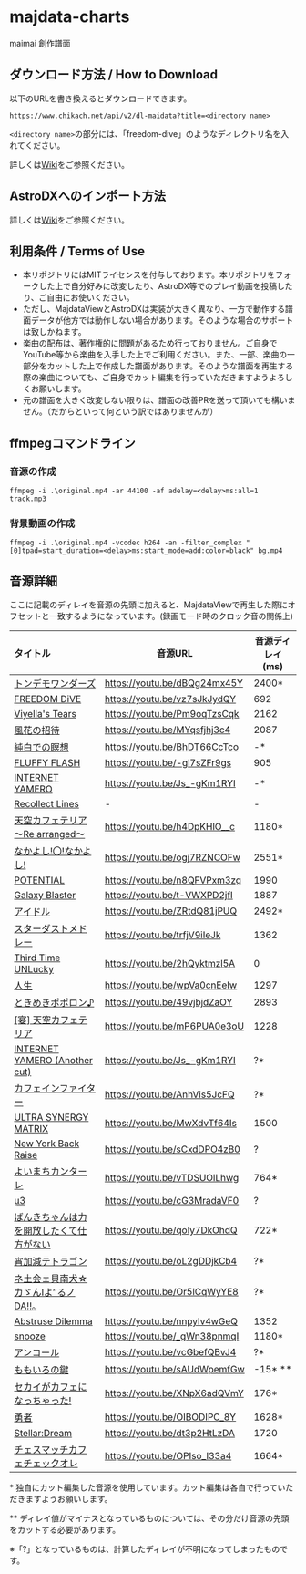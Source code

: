 # majdata-charts

maimai 創作譜面

## ダウンロード方法 / How to Download

以下のURLを書き換えるとダウンロードできます。

```
https://www.chikach.net/api/v2/dl-maidata?title=<directory name>
```

`<directory name>`の部分には、「freedom-dive」のようなディレクトリ名を入れてください。

詳しくは[Wiki](https://github.com/chika3742/majdata-charts/wiki/%E3%83%80%E3%82%A6%E3%83%B3%E3%83%AD%E3%83%BC%E3%83%89%E6%96%B9%E6%B3%95)をご参照ください。

## AstroDXへのインポート方法

詳しくは[Wiki](https://github.com/chika3742/majdata-charts/wiki/AstroDXへのインポート方法)をご参照ください。

## 利用条件 / Terms of Use

- 本リポジトリにはMITライセンスを付与しております。本リポジトリをフォークした上で自分好みに改変したり、AstroDX等でのプレイ動画を投稿したり、ご自由にお使いください。
- ただし、MajdataViewとAstroDXは実装が大きく異なり、一方で動作する譜面データが他方では動作しない場合があります。そのような場合のサポートは致しかねます。
- 楽曲の配布は、著作権的に問題があるため行っておりません。ご自身でYouTube等から楽曲を入手した上でご利用ください。また、一部、楽曲の一部分をカットした上で作成した譜面があります。そのような譜面を再生する際の楽曲についても、ご自身でカット編集を行っていただきますようよろしくお願いします。
- 元の譜面を大きく改変しない限りは、譜面の改善PRを送って頂いても構いません。（だからといって何という訳ではありませんが）

## ffmpegコマンドライン

### 音源の作成

```
ffmpeg -i .\original.mp4 -ar 44100 -af adelay=<delay>ms:all=1 track.mp3
```

### 背景動画の作成

```
ffmpeg -i .\original.mp4 -vcodec h264 -an -filter_complex "[0]tpad=start_duration=<delay>ms:start_mode=add:color=black" bg.mp4
```

## 音源詳細

ここに記載のディレイを音源の先頭に加えると、MajdataViewで再生した際にオフセットと一致するようになっています。(録画モード時のクロック音の関係上)

| タイトル                                                                                       | 音源URL                        | 音源ディレイ(ms) |
|:-------------------------------------------------------------------------------------------|------------------------------|------------|
| [トンデモワンダーズ](tondemo-wonders/maidata.txt)                                                   | https://youtu.be/dBQg24mx45Y | 2400*      |
| [FREEDOM DiVE](freedom-dive/maidata.txt)                                                   | https://youtu.be/vz7sJkJydQY | 692        |
| [Viyella's Tears](viyellas-tears/maidata.txt)                                              | https://youtu.be/Pm9oqTzsCqk | 2162       |
| [風花の招待](invitation-of-windblume/maidata.txt)                                               | https://youtu.be/MYqsfjhj3c4 | 2087       |
| [純白での瞑想](contemplation-in-snow/maidata.txt)                                                | https://youtu.be/BhDT66CcTco | -*         |
| [FLUFFY FLASH](fluffy-flash/maidata.txt)                                                   | https://youtu.be/-gl7sZFr9gs | 905        |
| [INTERNET YAMERO](internet-yamero/maidata.txt)                                             | https://youtu.be/Js_-gKm1RYI | -*         |
| [Recollect Lines](recollect-lines/maidata.txt)                                             | -                            | -          |
| [天空カフェテリア ～Re arranged～](tenkucafeteria-re-arranged/maidata.txt)                           | https://youtu.be/h4DpKHlO__c | 1180*      |
| [なかよし!〇!なかよし!](./nakayoshi-maru-nakayoshi/maidata.txt)                                     | https://youtu.be/ogj7RZNCOFw | 2551*      |
| [POTENTIAL](./potential/maidata.txt)                                                       | https://youtu.be/n8QFVPxm3zg | 1990       |
| [Galaxy Blaster](./galaxy-blaster/maidata.txt)                                             | https://youtu.be/t-VWXPD2jfI | 1887       |
| [アイドル](./idol/maidata.txt)                                                                 | https://youtu.be/ZRtdQ81jPUQ | 2492*      |
| [スターダストメドレー](./stardust-medley/maidata.txt)                                                | https://youtu.be/trfjV9iIeJk | 1362       |
| [Third Time UNLucky](./third-time-unlucky/maidata.txt)                                     | https://youtu.be/2hQyktmzl5A | 0          |
| [人生](./jinsei/maidata.txt)                                                                 | https://youtu.be/wpVa0cnEeIw | 1297       |
| [ときめきポポロン♪](./tokimeki-poporon/maidata.txt)                                                | https://youtu.be/49vjbjdZaOY | 2893       |
| [\[宴\] 天空カフェテリア](./tenkuucafeteria/maidata.txt)                                            | https://youtu.be/mP6PUA0e3oU | 1228       |
| [INTERNET YAMERO (Another cut)](./internet-yamero-another-cut/maidata.txt)                 | https://youtu.be/Js_-gKm1RYI | ?*         |
| [カフェインファイター](./caffeine-fighter/maidata.txt)                                               | https://youtu.be/AnhVis5JcFQ | ?*         |
| [ULTRA SYNERGY MATRIX](./ultra-synergy-matrix/maidata.txt)                                 | https://youtu.be/MwXdvTf64Is | 1500       |
| [New York Back Raise](./new-york-back-raise/maidata.txt)                                   | https://youtu.be/sCxdDPO4zB0 | ?          |
| [よいまちカンターレ](./yoimachi-cantare/maidata.txt)                                                | https://youtu.be/vTDSUOlLhwg | 764*       |
| [μ3](./mu-3/maidata.txt)                                                                   | https://youtu.be/cG3MradaVF0 | ?          |
| [ばんきちゃんは力を開放したくて仕方がない](./banki-chan-ha-chikara-wo-kaihou-sitakute-sikataganai/maidata.txt) | https://youtu.be/qoIy7DkOhdQ | 722*       |
| [宵加減テトラゴン](./yoikagen-tetragon/maidata.txt)                                                | https://youtu.be/oL2gDDjkCb4 | ?*         |
| [ネ土会ェ貝南犬☆カゞんIよ″るノDA!!｡](./shakai-kouken-ganbaru-noda/maidata.txt)                          | https://youtu.be/Or5lCqWyYE8 | ?*         |
| [Abstruse Dilemma](./abstruse-dilemma/maidata.txt)                                         | https://youtu.be/nnpyIv4wGeQ | 1352       |
| [snooze](./snooze/maidata.txt)                                                             | https://youtu.be/_gWn38pnmqI | 1180*      |
| [アンコール](./encore/maidata.txt)                                                              | https://youtu.be/vcGbefQBvJ4 | ?*         |
| [ももいろの鍵](./the-peachy-key/maidata.txt)                                                     | https://youtu.be/sAUdWpemfGw | -15* **    |
| [セカイがカフェになっちゃった!](./the-world-became-a-cafe/maidata.txt)                                   | https://youtu.be/XNpX6adQVmY | 176*       |
| [勇者](./yuusha/maidata.txt)                                                                 | https://youtu.be/OIBODIPC_8Y | 1628*      |
| [Stellar:Dream](./stellar-dream/maidata.txt)                                               | https://youtu.be/dt3p2HtLzDA | 1720       |
| [チェスマッチカフェチェックオレ](./chess-match-cafe-check-au-lait/maidata.txt)                            | https://youtu.be/OPIso_I33a4 | 1664*      |

\* 独自にカット編集した音源を使用しています。カット編集は各自で行っていただきますようお願いします。

\*\* ディレイ値がマイナスとなっているものについては、その分だけ音源の先頭をカットする必要があります。

※「?」となっているものは、計算したディレイが不明になってしまったものです。

